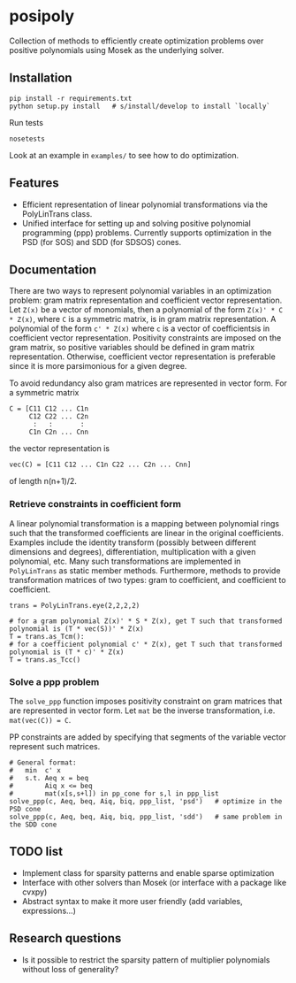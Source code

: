 # posipoly

Collection of methods to efficiently create optimization problems over positive polynomials using Mosek as the underlying solver.

## Installation

```
pip install -r requirements.txt
python setup.py install   # s/install/develop to install `locally`
```

Run tests

```
nosetests
```

Look at an example in `examples/` to see how to do optimization.

## Features

 - Efficient representation of linear polynomial transformations via the PolyLinTrans class.
 - Unified interface for setting up and solving positive polynomial programming (ppp) problems. Currently supports optimization in the PSD (for SOS) and SDD (for SDSOS) cones.

## Documentation

There are two ways to represent polynomial variables in an optimization problem: gram matrix representation and coefficient vector representation. Let `Z(x)` be a vector of monomials, then a polynomial of the form `Z(x)' * C * Z(x)`, where `C` is a symmetric matrix, is in gram matrix representation. A polynomial of the form `c' * Z(x)` where `c` is a vector of coefficientsis in coefficient vector representation. Positivity constraints are imposed on the gram matrix, so positive variables should be defined in gram matrix representation. Otherwise, coefficient vector representation is preferable since it is more parsimonious for a given degree.

To avoid redundancy also gram matrices are represented in vector form. For a symmetric matrix
```
C = [C11 C12 ... C1n
     C12 C22 ... C2n
      :   :       :
     C1n C2n ... Cnn
```
the vector representation is
```
vec(C) = [C11 C12 ... C1n C22 ... C2n ... Cnn] 
```
of length n(n+1)/2.

### Retrieve constraints in coefficient form

A linear polynomial transformation is a mapping between polynomial rings such that the transformed coefficients are linear in the original coefficients. Examples include the identity transform (possibly between different dimensions and degrees), differentiation, multiplication with a given polynomial, etc. Many such transformations are implemented in `PolyLinTrans` as static member methods. Furthermore, methods to provide transformation matrices of two types: gram to coefficient, and coefficient to coefficient.
```
trans = PolyLinTrans.eye(2,2,2,2)

# for a gram polynomial Z(x)' * S * Z(x), get T such that transformed polynomial is (T * vec(S))' * Z(x)
T = trans.as_Tcm(): 
# for a coefficient polynomial c' * Z(x), get T such that transformed polynomial is (T * c)' * Z(x)
T = trans.as_Tcc()
```

### Solve a ppp problem

The `solve_ppp` function imposes positivity constraint on gram matrices that are represented in vector form.   Let `mat` be the inverse transformation, i.e. `mat(vec(C)) = C`. 

PP constraints are added by specifying that segments of the variable vector represent such matrices. 

```
# General format:
#   min  c' x   
#   s.t. Aeq x = beq
#        Aiq x <= beq
#        mat(x[s,s+l]) in pp_cone for s,l in ppp_list
solve_ppp(c, Aeq, beq, Aiq, biq, ppp_list, 'psd')   # optimize in the PSD cone
solve_ppp(c, Aeq, beq, Aiq, biq, ppp_list, 'sdd')   # same problem in the SDD cone
```

## TODO list

 - Implement class for sparsity patterns and enable sparse optimization
 - Interface with other solvers than Mosek (or interface with a package like cvxpy)
 - Abstract syntax to make it more user friendly (add variables, expressions...)

## Research questions

 - Is it possible to restrict the sparsity pattern of multiplier polynomials without loss of generality?
